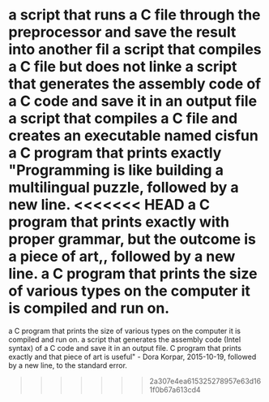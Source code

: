  a script that runs a C file through the preprocessor and save the result into another fil
a script that compiles a C file but does not linke
a script that generates the assembly code of a C code and save it in an output file
a script that compiles a C file and creates an executable named cisfun
a C program that prints exactly "Programming is like building a multilingual puzzle, followed by a new line.
<<<<<<< HEAD
a C program that prints exactly with proper grammar, but the outcome is a piece of art,, followed by a new line.
a C program that prints the size of various types on the computer it is compiled and run on.
=======
a C program that prints the size of various types on the computer it is compiled and run on.
 a script that generates the assembly code (Intel syntax) of a C code and save it in an output file.
  C program that prints exactly and that piece of art is useful" - Dora Korpar, 2015-10-19, followed by a new line, to the standard error.
>>>>>>> 2a307e4ea615325278957e63d161f0b67a613cd4
